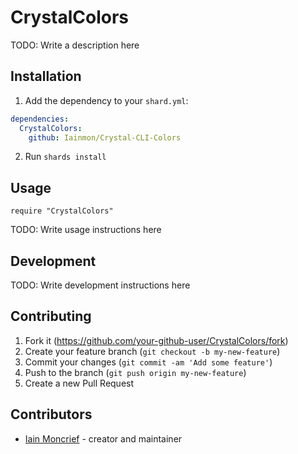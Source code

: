 # CrystalColors

TODO: Write a description here

## Installation

1. Add the dependency to your `shard.yml`:
```yaml
dependencies:
  CrystalColors:
    github: Iainmon/Crystal-CLI-Colors
```
2. Run `shards install`

## Usage

```crystal
require "CrystalColors"
```

TODO: Write usage instructions here

## Development

TODO: Write development instructions here

## Contributing

1. Fork it (<https://github.com/your-github-user/CrystalColors/fork>)
2. Create your feature branch (`git checkout -b my-new-feature`)
3. Commit your changes (`git commit -am 'Add some feature'`)
4. Push to the branch (`git push origin my-new-feature`)
5. Create a new Pull Request

## Contributors

- [Iain Moncrief](https://github.com/your-github-user) - creator and maintainer
